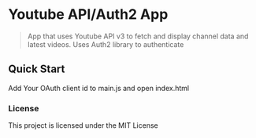 # Youtube API/Auth2 App

> App that uses Youtube API v3 to fetch and display channel data and latest videos. Uses Auth2 library to authenticate

## Quick Start

Add Your OAuth client id to main.js and open index.html

### License

This project is licensed under the MIT License
